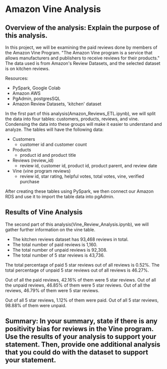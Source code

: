 # Amazon Vine Analysis 

## Overview of the analysis: Explain the purpose of this analysis.
In this project, we will be examining the paid reviews done by members of the Amazon Vine Program. "The Amazon Vine program is a service that allows manufacturers and publishers to receive reviews for their products." The data used is from Amazon's Review Datasets, and the selected dataset is on kitchen reviews.

Resources:
- PySpark, Google Colab
- Amazon AWS 
- PgAdmin, postgresSQL
- Amazon Review Datasets, 'kitchen' dataset 

In the first part of this analysis(Amazon_Reviews_ETL.ipynb), we will split the data into four tables: customers, products, reviews, and vine. Condensing the data into these groups will make it easier to understand and analyze. The tables will have the following data:
- Customers
  - customer id and customer count
- Products 
  - product id and product title
- Reviews (review_id)
  - review id, customer id, product id, product parent, and review date
- Vine (vine program reviews)
  - review id, star rating, helpful votes, total votes, vine, verified purchase 

After creating these tables using PySpark, we then connect our Amazon RDS and use it to import the table data into pgAdmin. 

## Results of Vine Analysis 
The second part of this analysis(Vine_Review_Analysis.ipynb), we will gather further information on the vine table. 

- The kitchen reviews dataset has 93,468 reviews in total. 
- The total number of paid reviews is 1,160. 
- The total number of unpaid reviews is 92,308.
- The total number of 5 star reviews is 43,736.

The total percentage of paid 5 star reviews out of all reviews is 0.52%.
The total percentage of unpaid 5 star reviews out of all reviews is 46.27%.

Out of all the paid reviews, 42.16% of them were 5 star reviews. 
Out of all the unpaid reviews, 46.85% of them were 5 star reviews. 
Out of all the reviews, 46.79% of them were 5 star reviews. 

Out of all 5 star reviews, 1.12% of them were paid.
Out of all 5 star reviews, 98.88% of them were unpaid.

## Summary: In your summary, state if there is any positivity bias for reviews in the Vine program. Use the results of your analysis to support your statement. Then, provide one additional analysis that you could do with the dataset to support your statement.
